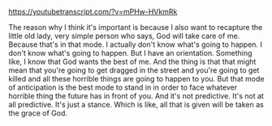 https://youtubetranscript.com/?v=mPHw-HVkmRk

 The reason why I think it's important is because I also want to recapture the little old lady, very simple person who says, God will take care of me. Because that's in that mode. I actually don't know what's going to happen. I don't know what's going to happen. But I have an orientation. Something like, I know that God wants the best of me. And the thing is that that might mean that you're going to get dragged in the street and you're going to get killed and all these horrible things are going to happen to you. But that mode of anticipation is the best mode to stand in in order to face whatever horrible thing the future has in front of you. And it's not predictive. It's not at all predictive. It's just a stance. Which is like, all that is given will be taken as the grace of God.